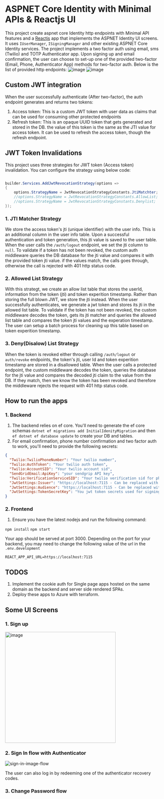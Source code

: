 # ASPNET Core Identity with Minimal APIs & Reactjs UI

This project create aspnet core Identity http endpoints with Minimal API features and a [Reactjs](https://github.com/rafikiassumani-msft/AuthPlayground/tree/main/IdentityMinimalAPIs/ClientApp/identity-with-jwt-app) app that implements the ASPNET Identity UI screens. It uses `IUserManager`, `ISigningManager` and other existing ASPNET Core Identity services.  The project implements a two factor auth using email, sms (Twilio) and TOTP Authenticator app. Upon signing up and email confirmation, the user can choose to set-up one of the provided two-factor (Email, Phone, Authenticator App) methods for two-factor auth. Below is the list of provided http endpoints:
![image](https://user-images.githubusercontent.com/87031580/194159455-3c215c4c-afdf-49de-9333-26a6b3e14bb1.png)
![image](https://user-images.githubusercontent.com/87031580/194159617-e3d95945-9b4f-462b-b5b6-bdc58f6f90f1.png)

## Custom JWT integration

When the user successfully authenticate (After two-factor), the auth endpoint generates and returns two tokens: 
1. Access token: This is a custom JWT token with user data as claims that can be used for consuming other protected endpoints
2. Refresh token: This is an opaque UUID token that gets generated and stored in the DB. the value of this token is the same as the JTI value for access token. It can be used to refresh the access token, though the refresh endpoint. 

## JWT Token Invalidations

This project uses three strategies for JWT token (Access token) invalidation. You can configure the strategy using below code: 
```C#

builder.Services.AddJwtRevocationStrategy(options =>
{
    options.StrategyName = JwtRevocationStrategyConstants.JtiMatchter;
    //options.StrategyName = JwtRevocationStrategyConstants.AllowList;
    //options.StrategyName = JwtRevocationStrategyConstants.Denylist;
});

```

### 1. JTI Matcher Strategy

We store the access token's jti (unique identifier) with the user info. This is an additional column in the user info table. Upon a successful authentication and token generation, this jti value is saved to the user table. When the user calls the `/auth/logout` endpoint, we set the jti column to `null`. To validate if a token has not been revoked, the custom auth middleware queries the DB database for the jti value and compares it with the provided token jti value. if the values match, the calls goes through, otherwise the call is rejected with 401 http status code.

### 2. Allowed List Strategy

With this strategt, we create an allow list table that stores the userId, information from the token (jti) and token experition timestamp. Rather than storing the full blown JWT, we store the jti instead. When the user successfully authenticates, we generate a jwt token and stores its jti in the allowed list table. To validate if the token has not been revoked, the custom middleware decodes the token, gets its jti matcher and queries the allowed list table and compares the token jti values and the experation timestamp. The user can setup a batch process for cleaning up this table based on token experition timestamp. 

### 3. Deny(Disalow) List Strategy

When the token is revoked either through calling `/auth/logout` or `auth/revoke` endpoints, the token's jti, user Id and token experition timestamp are stored in a disallowed table. When the user calls a protected endpoint, the custom middleware decodes the token, queries the database for the jti value and compares the decoded jti claim to the value from the DB. If they match, then we know the token has been revoked and therefore the middleware rejects the request with 401 http status code.

## How to run the apps

### 1. Backend

1. The backend relies on ef core. You'll need to generate the ef core schemas `dotnet ef migrations add InitialIdenityMigration` and then ` ef dotnet ef database update ` to create your DB and tables. 
2. For email confirmation, phone number confirmation and two factor auth to work, you'll need to provide the following secrets: 

```JSON
{
  "Twilio:TwilioPhoneNumber": "Your twilio number",
  "Twilio:AuthToken": "Your twilio auth token",
  "Twilio:AccountSID": "Your twilio account sid",
  "SendGridEmail:ApiKey": "your sendgrip API key",
  "Twilio:VerificationServiceSID": "Your twilio verification sid for phone number verifications",
  "JwtSettings:Issuer": "https://localhost:7115 - Can be replaced with your own",
  "JwtSettings:Audience": "https://localhost:7115 - Can be replaced with your own",
  "JwtSettings:TokenSecretKey": "You jwt token secrets used for signing the tokens"
}

```

### 2. Frontend

1. Ensure you have the latest nodejs and run the following command: 

`npm install`
`npm start`

Your app should be served at port 3000. Depending on the port for your backend, you may need to change the following value of the url in the `.env.development` 

`REACT_APP_API_URL=https://localhost:7115`

## TODOS
 1. Implement the cookie auth for Single page apps hosted on the same domain as the backend and server side rendered SPAs. 
 2. Deploy these apps to Azure with terraform.

## Some UI Screens

### 1. Sign up 

<img width="362" alt="image" src="https://user-images.githubusercontent.com/87031580/194180123-a46556f5-b2c0-4570-aba6-7a5e8946ffca.png">

### 2. Sign In flow with Authenticator
![sign-in-image-flow](https://user-images.githubusercontent.com/87031580/194182152-02d302db-428f-4d9b-9608-27a786735819.png)

The user can also log in by redeeming one of the authenticator recovery codes.

### 3. Change Password flow
